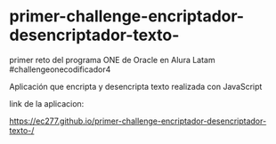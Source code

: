# primer-challenge-encriptador-desencriptador-texto-

primer reto del programa ONE de Oracle en Alura Latam #challengeonecodificador4

Aplicación que encripta y desencripta texto realizada con JavaScript

link de la aplicacion:

https://ec277.github.io/primer-challenge-encriptador-desencriptador-texto-/



